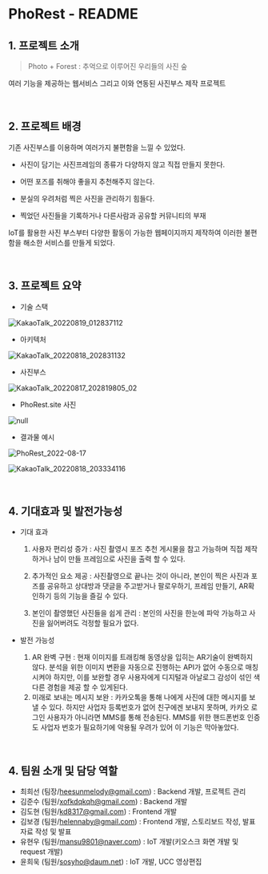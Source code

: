 # PhoRest - README

## 1. 프로젝트 소개

>  Photo + Forest : 추억으로 이루어진 우리들의 사진 숲

여러 기능을 제공하는 웹서비스 그리고 이와 연동된 사진부스 제작 프로젝트

<br>

## 2. 프로젝트 배경

기존 사진부스를 이용하며 여러가지 불편함을 느낄 수 있었다.

- 사진이 담기는 사진프레임의 종류가 다양하지 않고 직접 만들지 못한다.
- 어떤 포즈를 취해야 좋을지 추천해주지 않는다.

- 분실의 우려처럼 찍은 사진을 관리하기 힘들다.
- 찍었던 사진들을 기록하거나 다른사람과 공유할 커뮤니티의 부재

IoT를 활용한 사진 부스부터 다양한 활동이 가능한 웹페이지까지 제작하여 이러한 불편함을 해소한 서비스를 만들게 되었다.

<br>

## 3. 프로젝트 요약

- 기술 스택

![KakaoTalk_20220819_012837112](README.assets/KakaoTalk_20220819_012837112.png)

- 아키텍처

![KakaoTalk_20220818_202831132](README.assets/KakaoTalk_20220818_202831132.png)

- 사진부스

![KakaoTalk_20220817_202819805_02](README.assets/KakaoTalk_20220817_202819805_02.jpg)

- PhoRest.site 사진

![null](README.assets/null.png)

- 결과물 예시

![PhoRest_2022-08-17](README.assets/PhoRest_2022-08-17.png)

![KakaoTalk_20220818_203334116](README.assets/KakaoTalk_20220818_203334116.jpg)

<br>

## 4. 기대효과 및 발전가능성

- 기대 효과

  1. 사용자 편리성 증가 : 사진 촬영시 포즈 추천 게시물을 참고 가능하며 직접 제작하거나 남이 만들 프레임으로 사진을 출력 할 수 있다.

  2. 추가적인 요소 제공 : 사진촬영으로 끝나는 것이 아니라, 본인이 찍은 사진과 포즈를 공유하고 상대방과 댓글을 주고받거나 팔로우하기, 프레임 만들기, AR확인하기 등의 기능을 즐길 수 있다.
  3. 본인이 촬영했던 사진들을 쉽게 관리 : 본인의 사진을 한눈에 파악 가능하고 사진을 잃어버려도 걱정할 필요가 없다.

- 발전 가능성

  1. AR 완벽 구현 : 현재 이미지를 트래킹해 동영상을 입히는 AR기술이 완벽하지 않다. 분석을 위한 이미지 변환을 자동으로 진행하는 API가 없어 수동으로 매칭시켜야 하지만, 이를 보완할 경우 사용자에게 디지털과 아날로그 감성이 섞인 색다른 경험을 제공 할 수 있게된다.
  2. 미래로 보내는 메시지 보완 : 카카오톡을 통해 나에게 사진에 대한 메시지를 보낼 수 있다. 하지만 사업자 등록번호가 없어 친구에겐 보내지 못하며, 카카오 로그인 사용자가 아니라면 MMS를 통해 전송된다. MMS를 위한 핸드폰번호 인증도 사업자 번호가 필요하기에 악용될 우려가 있어 이 기능은 막아놓았다.

<br>

## 4. 팀원 소개 및 담당 역할

- 최희선 (팀장/heesunmelody@gmail.com) : Backend 개발, 프로젝트 관리
- 김준수 (팀원/xofkdqkqh@gmail.com) : Backend 개발
- 김도현 (팀원/kd8317@gmail.com) : Frontend 개발
- 김보경 (팀원/helennaby@gmail.com) : Frontend 개발, 스토리보드 작성, 발표자료 작성 및 발표
- 유현우 (팀원/mansu9801@naver.com) : IoT 개발(키오스크 화면 개발 및 request 개발)
- 윤희욱 (팀원/sosyho@daum.net) : IoT 개발, UCC 영상편집

